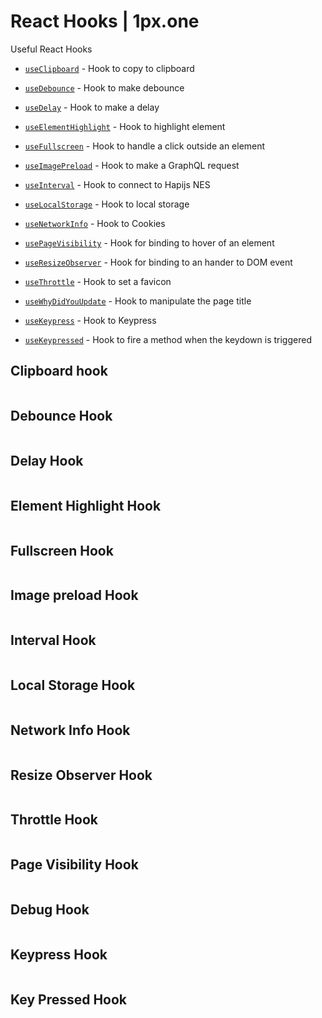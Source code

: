 # React Hooks | 1px.one

Useful React Hooks

* [`useClipboard`](#clipboard-hook) - Hook to copy to clipboard
* [`useDebounce`](#debounce-hook) - Hook to make debounce
* [`useDelay`](#delay-hook) - Hook to make a delay
* [`useElementHighlight`](#element-highlight-hook) - Hook to highlight element 
* [`useFullscreen`](#fullscreen-hook) - Hook to handle a click outside an element
* [`useImagePreload`](#image-preload-hook) - Hook to make a GraphQL request

* [`useInterval`](#interval-hook) - Hook to connect to Hapijs NES
* [`useLocalStorage`](#local-storage-hook) - Hook to local storage
* [`useNetworkInfo`](#network-info-hook) - Hook to Cookies
* [`usePageVisibility`](#page-visibility-hook) - Hook for binding to hover of an element
* [`useResizeObserver`](#resize-observer-hook) - Hook for binding to an hander to DOM event
* [`useThrottle`](#throttle-hook) - Hook to set a favicon
* [`useWhyDidYouUpdate`](#debug-hook) - Hook to manipulate the page title

* [`useKeypress`](#keypress-hook) - Hook to Keypress
* [`useKeypressed`](#key-pressed-hook) - Hook to fire a method when the keydown is triggered

## Clipboard hook

```javascript
```

## Debounce Hook

```javascript
```

## Delay Hook

```javascript
```

## Element Highlight Hook

```javascript
```

## Fullscreen Hook

```javascript
```

## Image preload Hook

```javascript
```

## Interval Hook

```javascript
```

## Local Storage Hook

```javascript
```

## Network Info Hook

```javascript
```

## Resize Observer Hook

```javascript
```

## Throttle Hook

```javascript
```

## Page Visibility Hook

```javascript
```

## Debug Hook

```javascript
```

## Keypress Hook

```javascript
```

## Key Pressed Hook

```javascript
```
